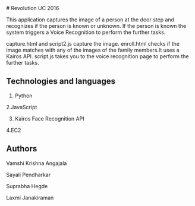 <snippet>
  <content>
# Revolution UC 2016

This application captures the image of a person at the door step and recognizes if the person is known or unknown. If the person is known the system triggers a Voice Recognition to perform the further tasks. 


capture.html and script2.js capture the image. enroll.html checks if the image matches with any of the images of the family members.It uses a Kairos API. script.js takes you to the voice recognition page to perform the further tasks.


## Technologies and languages

1. Python

2.JavaScript

3. Kairos Face Recognition API

4.EC2


## Authors

Vamshi Krishna Angajala

Sayali Pendharkar

Suprabha Hegde

Laxmi Janakiraman

</content>
</snippet>
